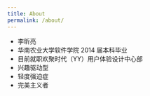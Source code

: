 ```yaml
---
title: About
permalink: /about/
---
```


* 李昕亮
* 华南农业大学软件学院 2014 届本科毕业
* 目前就职欢聚时代（YY）用户体验设计中心部
* 兴趣驱动型
* 轻度强迫症
* 完美主义者
